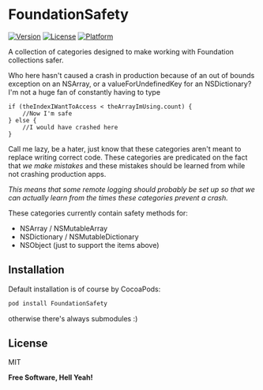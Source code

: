 # FoundationSafety

[![Version](https://img.shields.io/cocoapods/v/FoundationSafety.svg?style=flat)](http://cocoadocs.org/docsets/FoundationSafety)
[![License](https://img.shields.io/cocoapods/l/FoundationSafety.svg?style=flat)](http://cocoadocs.org/docsets/FoundationSafety)
[![Platform](https://img.shields.io/cocoapods/p/FoundationSafety.svg?style=flat)](http://cocoadocs.org/docsets/FoundationSafety)

A collection of categories designed to make working with Foundation collections safer.

Who here hasn't caused a crash in production because of an out of bounds exception on an NSArray, or a valueForUndefinedKey for an NSDictionary? I'm not a huge fan of constantly having to type

```objc
if (theIndexIWantToAccess < theArrayImUsing.count) {
    //Now I'm safe
} else {
    //I would have crashed here
}
```

Call me lazy, be a hater, just know that these categories aren't meant to replace writing correct code. These categories are predicated on the fact that *we make mistakes* and these mistakes should be learned from while not crashing production apps.

*This means that some remote logging should probably be set up so that we can actually learn from the times these categories prevent a crash.*

These categories currently contain safety methods for:
- NSArray / NSMutableArray
- NSDictionary / NSMutableDictionary
- NSObject (just to support the items above)

Installation
--------------

Default installation is of course by CocoaPods:

```sh
pod install FoundationSafety
```

otherwise there's always submodules :)

License
----

MIT

**Free Software, Hell Yeah!**


